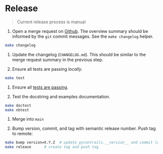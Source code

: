 # Release

> Current release process is manual

1. Open a merge request on [Github](https://github.com/contrailcirrus/pycontrails/). The overview summary should be informed by the `git` commit messages. See the `make changelog` helper.

```bash
make changelog
```

1. Update the changelog (`CHANGELOG.md`). This should be similar to the merge request summary in the previous step.

1. Ensure all tests are passing *locally*.

```bash
make test
```

1. Ensure all [tests are passing](https://github.com/contrailcirrus/pycontrails/actions).

1. Test the docstring and examples documentation.

```bash
make doctest
make nbtest
```

1. Merge into `main`

1. Bump version, commit, and tag with semantic release number. Push tag to remote:

```bash
make bump version=X.Y.Z  # update pycontrails.__version__ and commit locally
make release      # create tag and push tag
```
